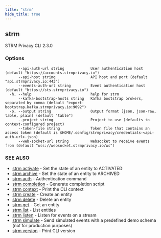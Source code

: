 ```yaml
---
title: "strm"
hide_title: true
---
```

## strm

STRM Privacy CLI 2.3.0

### Options

```
      --api-auth-url string            User authentication host (default "https://accounts.strmprivacy.io")
      --api-host string                API host and port (default "api.strmprivacy.io:443")
      --events-auth-url string         Event authentication host (default "https://sts.strmprivacy.io")
  -h, --help                           help for strm
      --kafka-bootstrap-hosts string   Kafka bootstrap brokers, separated by comma (default "export-bootstrap.kafka.strmprivacy.io:9092")
  -o, --output string                  Output format [json, json-raw, table, plain] (default "table")
      --project string                 Project to use (defaults to context-configured project)
      --token-file string              Token file that contains an access token (default is $HOME/.config/strmprivacy/credentials-<api-auth-url>.json)
      --web-socket-url string          Websocket to receive events from (default "wss://websocket.strmprivacy.io/ws")
```

### SEE ALSO

* [strm activate](/cli-reference/strm/activate.md)	 - Set the state of an entity to ACTIVATED
* [strm archive](/cli-reference/strm/archive.md)	 - Set the state of an entity to ARCHIVED
* [strm auth](/cli-reference/strm/auth.md)	 - Authentication command
* [strm completion](/cli-reference/strm/completion.md)	 - Generate completion script
* [strm context](/cli-reference/strm/context.md)	 - Print the CLI context
* [strm create](/cli-reference/strm/create.md)	 - Create an entity
* [strm delete](/cli-reference/strm/delete.md)	 - Delete an entity
* [strm get](/cli-reference/strm/get.md)	 - Get an entity
* [strm list](/cli-reference/strm/list.md)	 - List entities
* [strm listen](/cli-reference/strm/listen.md)	 - Listen for events on a stream
* [strm simulate](/cli-reference/strm/simulate.md)	 - Send simulated events with a predefined demo schema (not for production purposes)
* [strm version](/cli-reference/strm/version.md)	 - Print CLI version


